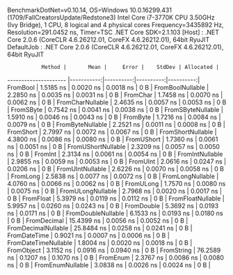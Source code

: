 
BenchmarkDotNet=v0.10.14, OS=Windows 10.0.16299.431 (1709/FallCreatorsUpdate/Redstone3)
Intel Core i7-3770K CPU 3.50GHz (Ivy Bridge), 1 CPU, 8 logical and 4 physical cores
Frequency=3435892 Hz, Resolution=291.0452 ns, Timer=TSC
.NET Core SDK=2.1.103
  [Host]     : .NET Core 2.0.6 (CoreCLR 4.6.26212.01, CoreFX 4.6.26212.01), 64bit RyuJIT
  DefaultJob : .NET Core 2.0.6 (CoreCLR 4.6.26212.01, CoreFX 4.6.26212.01), 64bit RyuJIT


               Method |       Mean |     Error |    StdDev | Allocated |
--------------------- |-----------:|----------:|----------:|----------:|
             FromBool |  1.5185 ns | 0.0020 ns | 0.0018 ns |       0 B |
     FromBoolNullable |  2.2850 ns | 0.0035 ns | 0.0031 ns |       0 B |
             FromChar |  1.7458 ns | 0.0070 ns | 0.0062 ns |       0 B |
     FromCharNullable |  2.4635 ns | 0.0057 ns | 0.0053 ns |       0 B |
            FromSByte |  0.7542 ns | 0.0041 ns | 0.0038 ns |       0 B |
    FromSByteNullable |  1.5910 ns | 0.0046 ns | 0.0043 ns |       0 B |
             FromByte |  1.7216 ns | 0.0084 ns | 0.0079 ns |       0 B |
     FromByteNullable |  2.2521 ns | 0.0011 ns | 0.0008 ns |       0 B |
            FromShort |  2.7997 ns | 0.0072 ns | 0.0067 ns |       0 B |
    FromShortNullable |  4.3800 ns | 0.0086 ns | 0.0080 ns |       0 B |
           FromUShort |  1.7360 ns | 0.0061 ns | 0.0051 ns |       0 B |
   FromUShortNullable |  2.3209 ns | 0.0057 ns | 0.0050 ns |       0 B |
              FromInt |  2.3134 ns | 0.0061 ns | 0.0054 ns |       0 B |
      FromIntNullable |  2.9855 ns | 0.0059 ns | 0.0053 ns |       0 B |
             FromUInt |  2.0616 ns | 0.0247 ns | 0.0206 ns |       0 B |
     FromUIntNullable |  2.6226 ns | 0.0070 ns | 0.0058 ns |       0 B |
             FromLong |  2.5838 ns | 0.0077 ns | 0.0072 ns |       0 B |
     FromLongNullable |  4.0760 ns | 0.0066 ns | 0.0062 ns |       0 B |
            FromULong |  1.7570 ns | 0.0080 ns | 0.0075 ns |       0 B |
    FromULongNullable |  2.7968 ns | 0.0020 ns | 0.0017 ns |       0 B |
            FromFloat |  5.3979 ns | 0.0119 ns | 0.0112 ns |       0 B |
    FromFloatNullable |  5.9957 ns | 0.0260 ns | 0.0243 ns |       0 B |
           FromDouble |  5.3692 ns | 0.0193 ns | 0.0171 ns |       0 B |
   FromDoubleNullable |  6.1533 ns | 0.0193 ns | 0.0180 ns |       0 B |
          FromDecimal | 15.4399 ns | 0.0056 ns | 0.0052 ns |       0 B |
  FromDecimalNullable | 25.8484 ns | 0.0258 ns | 0.0241 ns |       0 B |
         FromDateTime |  0.9021 ns | 0.0007 ns | 0.0006 ns |       0 B |
 FromDateTimeNullable |  1.8004 ns | 0.0020 ns | 0.0018 ns |       0 B |
           FromObject |  3.1152 ns | 0.0916 ns | 0.0940 ns |       0 B |
           FromString | 76.2589 ns | 0.1207 ns | 0.1070 ns |       0 B |
             FromEnum |  2.3767 ns | 0.0086 ns | 0.0080 ns |       0 B |
     FromEnumNullable |  3.0838 ns | 0.0026 ns | 0.0024 ns |       0 B |
